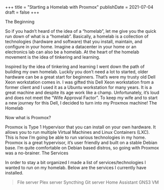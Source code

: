 +++
title = "Starting a Homelab with Proxmox"
publishDate = 2021-07-04
draft = false
+++

The Beginning

So if you hadn’t heard of the idea of a “homelab”, let me give you the quick run down of what is a “homelab”. Basically, a homelab is a collection of technologies (hardware and software) that you install, maintain, and configure in your home. Imagine a datacenter in your home or an electronics lab can also be a homelab. At the heart of the homelab movement is the idea of tinkering and learning.

Inspired by the idea of tinkering and learning I went down the path of building my own homelab. Luckily you don’t need a lot to started, older hardware can be a great start for beginners. That’s were my trusty old Dell Xeon workstation comes in. I was gifted this Dell Xeon workstation from a former client and I used it as a Ubuntu workstation for many years. It is a great machine and despite its age work like a champ. Unfortunately, it’s loud and does not meet the “Wife Approval Factor”. To keep my wife and to start a new journey for this Dell, I decided to turn into my Proxmox machine!
The Homelab

Now what is Proxmox?

Proxmox is Type 1 Hypervisor that you can install on your own hardware. It allows you to run multiple Virtual Machines and Linux Containers (LXC). This is how I’m going be able to run various technologies in my home. Proxmox is a great hypervisor, it’s user friendly and built on a stable Debian base. I’m quite comfortable on Debian based distros, so going with Proxmox was a no-brainer.
The Services

In order to stay a bit organized I made a list of services/technologies I wanted to run on my homelab. Below are the services I currently have installed.

> File server
> Plex server
> Syncthing
> Git server
> Home Assistant
> GNS3 VM
